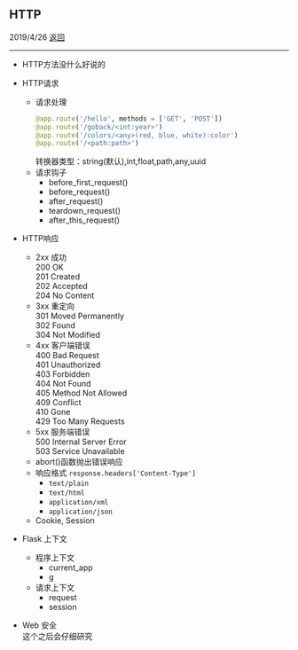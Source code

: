 ## HTTP
2019/4/26  [返回](https://desperadoadil.github.io/FlaskLearning/)

---
- HTTP方法没什么好说的  

- HTTP请求  
    - 请求处理  
        ```python
        @app.route('/hello', methods = ['GET', 'POST'])
        @app.route('/goback/<int:year>')
        @app.route('/colors/<any>(red, blue, white):color')
        @app.route('/<path:path>')
        ```
        转换器类型：string(默认),int,float,path,any,uuid  
    - 请求钩子  
        - before_first_request()  
        - before_request()  
        - after_request()  
        - teardown_request()  
        - after_this_request()  
- HTTP响应  
    - 2xx 成功  
        200 OK  
        201 Created  
        202 Accepted  
        204 No Content  
    - 3xx 重定向  
        301 Moved Permanently  
        302 Found  
        304 Not Modified  
    - 4xx 客户端错误  
        400 Bad Request  
        401 Unauthorized  
        403 Forbidden  
        404 Not Found  
        405 Method Not Allowed  
        409 Conflict  
        410 Gone  
        429 Too Many Requests  
    - 5xx 服务端错误  
        500 Internal Server Error  
        503 Service Unavailable  
    - abort()函数抛出错误响应  
    - 响应格式 `response.headers['Content-Type']`  
        - `text/plain`  
        - `text/html`  
        - `application/xml`  
        - `application/json`  
    - Cookie, Session  
- Flask 上下文  
    - 程序上下文  
        - current_app  
        - g  
    - 请求上下文  
        - request  
        - session  
- Web 安全  
    这个之后会仔细研究  
